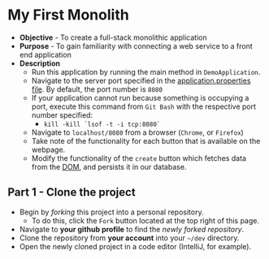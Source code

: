 # My First Monolith

* **Objective** - To create a full-stack monolithic application
* **Purpose** - To gain familiarity with connecting a web service to a front end application
* **Description**
   * Run this application by running the main method in `DemoApplication`.
   * Navigate to the server port specified in the [application.properties file](./src/main/resources/application.properties). By default, the port number is `8080`
   * If your application cannot run because something is occupying a port, execute this command from `Git Bash` with the respective port number specified:
       * ``kill -kill `lsof -t -i tcp:8080` ``
   * Navigate to `localhost/8080` from a browser (`Chrome`, or `Firefox`)
   * Take note of the functionality for each button that is available on the webpage.
   * Modify the functionality of the `create` button which fetches data from the [DOM](https://www.w3schools.com/js/js_htmldom.asp), and persists it in our database.

## Part 1 - Clone the project
* Begin by _forking_ this project into a personal repository.
   * To do this, click the `Fork` button located at the top right of this page.
* Navigate to **your github profile** to find the _newly forked repository_.
* Clone the repository from **your account** into your `~/dev` directory.
* Open the newly cloned project in a code editor (IntelliJ, for example).
